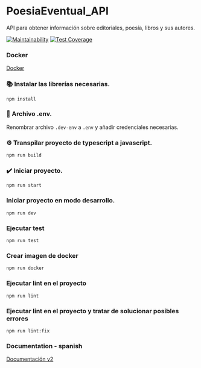 # PoesiaEventual_API
API para obtener información sobre editoriales, poesía, libros y sus autores.
 
[![Maintainability](https://api.codeclimate.com/v1/badges/b9e666c3b0d77aeff54e/maintainability)](https://codeclimate.com/github/jonasdamher/PoesiaEventual_API/maintainability)
[![Test Coverage](https://api.codeclimate.com/v1/badges/b9e666c3b0d77aeff54e/test_coverage)](https://codeclimate.com/github/jonasdamher/PoesiaEventual_API/test_coverage)

### Docker
[Docker](https://hub.docker.com/r/jonasdamher/poesiaeventual_api)

### :books: Instalar las librerías necesarias.
```npm install```

### :page_with_curl: Archivo .env.
Renombrar archivo ```.dev-env``` a ```.env``` y añadir credenciales necesarias.

### :gear: Transpilar proyecto de typescript a javascript.
```npm run build```

### :heavy_check_mark: Iniciar proyecto.
```npm run start```

### Iniciar proyecto en modo desarrollo.
```npm run dev```

### Ejecutar test
```npm run test```

### Crear imagen de docker
```npm run docker```

### Ejecutar lint en el proyecto
```npm run lint```

### Ejecutar lint en el proyecto y tratar de solucionar posibles errores
```npm run lint:fix```

### Documentation - spanish
[Documentación v2](https://documenter.getpostman.com/view/8382203/TzmCgYL3)
